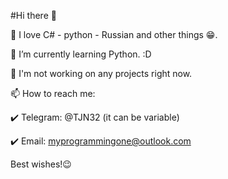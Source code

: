#Hi there 👋

🔭 I love C# - python - Russian and other things 😁.

🌱 I’m currently learning Python. :D

🤔 I'm not working on any projects right now.

📫 How to reach me:

✔️ Telegram: @TJN32 (it can be variable)

✔️ Email: myprogrammingone@outlook.com

Best wishes!😉
